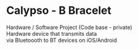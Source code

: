 # Calypso - B Bracelet
Hardware / Software Project  (Code base - private)<br />
Hardware device that transmits data<br />
via Bluetoooth to BT devices on iOS/Android 
